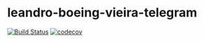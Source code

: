 # leandro-boeing-vieira-telegram

[![Build Status](https://travis-ci.com/lepsistemas/leandro-boeing-vieira-telegram.svg?branch=master)](https://travis-ci.com/lepsistemas/leandro-boeing-vieira-telegram) [![codecov](https://codecov.io/gh/lepsistemas/leandro-boeing-vieira-telegram/branch/master/graph/badge.svg)](https://codecov.io/gh/lepsistemas/leandro-boeing-vieira-telegram)
